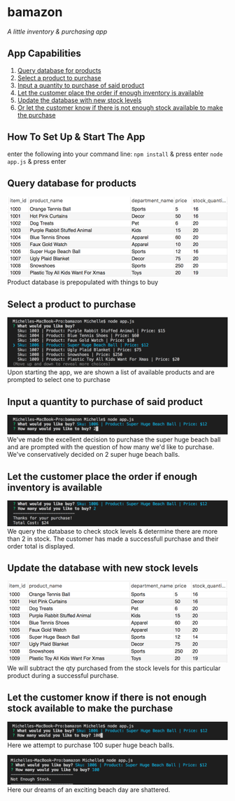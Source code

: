 # bamazon
*A little inventory & purchasing app*

## App Capabilities
1. [Query database for products](#query-database-for-products)
2. [Select a product to purchase](#select-a-product-to-purchase)
3. [Input a quantity to purchase of said product](#input-a-quantity-to-purchase-of-said-product)
4. [Let the customer place the order if enough inventory is available](#let-the-customer-place-the-order-if-enough-inventory-is-available)
5. [Update the database with new stock levels](#update-the-database-with-new-stock-levels)
6. [Or let the customer know if there is not enough stock available to make the purchase](#let-the-customer-know-if-there-is-not-enough-stock-available-to-make-the-purchase)


## How To Set Up & Start The App
enter the following into your command line:
`npm install` & press enter
`node app.js` & press enter

## Query database for products
![show product database](/images/1.png)
Product database is prepopulated with things to buy

## Select a product to purchase
![get product list](/images/2.png)
Upon starting the app, we are shown a list of available products and are prompted to select one to purchase

## Input a quantity to purchase of said product
![purchasing a product](/images/3.png)
We've made the excellent decision to purchase the super huge beach ball and are prompted with the question of how many we'd like to purchase. We've conservatively decided on 2 super huge beach balls.

## Let the customer place the order if enough inventory is available
![purchasing a product](/images/4.png)
We query the database to check stock levels & determine there are more than 2 in stock. The customer has made a successfull purchase and their order total is displayed.

## Update the database with new stock levels
![update database](/images/5.png)
We will subtract the qty purchased from the stock levels for this particular product during a successful purchase.

## Let the customer know if there is not enough stock available to make the purchase
![update database](/images/6.png)
Here we attempt to purchase 100 super huge beach balls.

![update database](/images/7.png)
Here our dreams of an exciting beach day are shattered.

